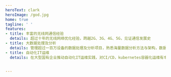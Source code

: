 ```yaml
---
heroText: clark
heroImage: /god.jpg
home: true
tagline: ' '
features:
- title: 丰富的无线网通信经验
  details: 超过十年的无线网络优化经验，跨越2G、3G、4G、5G，见证通信发展史
- title: 大数据处理及分析
  details: 管理超过一百万设备的数据处理及分析项目，熟悉海量数据分析方法与架构，数据库维护与分析经验丰富
- title: 自动化IT运维
  details: 在大型国有企业推动自动化IT运维实践，对CI/CD，kubernetes容器化运维有丰富实践经验


---
```

